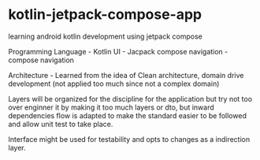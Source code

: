 # kotlin-jetpack-compose-app
learning android kotlin development using jetpack compose

Programming Language - Kotlin
UI - Jacpack compose
navigation - compose navigation

Architecture - Learned from the idea of Clean architecture, domain drive development (not applied too much since not a complex domain)

Layers will be organized for the discipline for the application but try not too over enginner it by making it too much layers or dto, but inward dependencies
flow is adapted to make the standard easier to be followed and allow unit test to take place.

Interface might be used for testability and opts to changes as a indirection layer.
